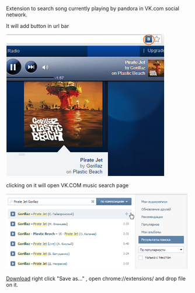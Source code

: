 Extension to search song currently playing by pandora in VK.com social network.

It will add button in url bar

![button](https://github.com/pakrym/pandora-to-vk/raw/master/doc/screen_1.png)

clicking on it will open VK.COM music search page

![music search page](https://github.com/pakrym/pandora-to-vk/raw/master/doc/screen_2.png)

[Download](https://github.com/pakrym/pandora-to-vk/raw/master/bin/pandora-to-vk.crx) right click "Save as..." , open chrome://extensions/ and drop file on it.
